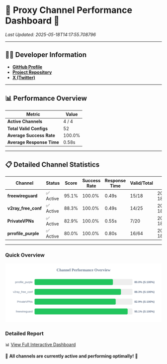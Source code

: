 # 🌟 Proxy Channel Performance Dashboard 🌟

_Last Updated: 2025-05-18T14:17:55.708796_

---

## 👩‍💻 Developer Information

- **[GitHub Profile](https://github.com/4n0nymou3)**  
- **[Project Repository](https://github.com/4n0nymou3/multi-proxy-config-fetcher)**  
- **[X (Twitter)](https://x.com/4n0nymou3)**  

---

## 📊 Performance Overview

| Metric                | Value       |
|-----------------------|-------------|
| **Active Channels**   | 4 / 4       |
| **Total Valid Configs** | 52          |
| **Average Success Rate** | 100.0%      |
| **Average Response Time** | 0.58s       |

---

## 📋 Detailed Channel Statistics

| Channel          | Status     | Score  | Success Rate | Response Time | Valid/Total | Last Success               |
|------------------|------------|--------|--------------|---------------|-------------|----------------------------|
| **freewireguard**  | ✅ Active  | 95.1%  | 100.0% | 0.49s         | 15/18       | 2025-05-18T14:17:55.707266 |
| **v2ray_free_conf**  | ✅ Active  | 88.3%  | 100.0% | 0.49s         | 14/25       | 2025-05-18T14:17:54.603765 |
| **PrivateVPNs**  | ✅ Active  | 82.9%  | 100.0% | 0.55s         | 7/20       | 2025-05-18T14:17:55.189086 |
| **prrofile_purple**  | ✅ Active  | 80.0%  | 100.0% | 0.80s         | 16/64       | 2025-05-18T14:17:54.077116 |

---

### Quick Overview
<div align="center">
  <a href="https://raw.githubusercontent.com/nullluser/NullRepo/refs/heads/main/assets/channel_stats_chart.svg">
    <img src="https://raw.githubusercontent.com/nullluser/NullRepo/refs/heads/main/assets/channel_stats_chart.svg" alt="Source Performance Statistics" width="800">
  </a>
</div>

### Detailed Report
📊 [View Full Interactive Dashboard](https://htmlpreview.github.io/?https://github.com/nullluser/NullRepo/blob/main/assets/performance_report.html)

🎉 **All channels are currently active and performing optimally!** 🎉
